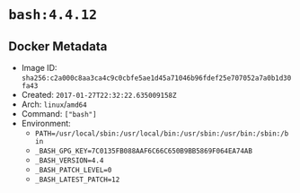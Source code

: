 # `bash:4.4.12`

## Docker Metadata

- Image ID: `sha256:c2a000c8aa3ca4c9c0cbfe5ae1d45a71046b96fdef25e707052a7a0b1d30fa43`
- Created: `2017-01-27T22:32:22.635009158Z`
- Arch: `linux`/`amd64`
- Command: `["bash"]`
- Environment:
  - `PATH=/usr/local/sbin:/usr/local/bin:/usr/sbin:/usr/bin:/sbin:/bin`
  - `_BASH_GPG_KEY=7C0135FB088AAF6C66C650B9BB5869F064EA74AB`
  - `_BASH_VERSION=4.4`
  - `_BASH_PATCH_LEVEL=0`
  - `_BASH_LATEST_PATCH=12`
